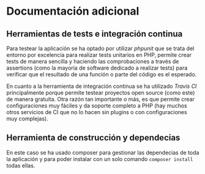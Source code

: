 # Documentación adicional

## Herramientas de tests e integración continua

Para testear la aplicación se ha optado por utilizar *phpunit* que se trata del entorno por excelencia para realizar tests unitarios en PHP, permite crear tests de manera sencilla y haciendo las comprobaciones a través de assertions (como la mayoria de software dedicado a realizar tests) para verificar que el resultado de una función o parte del código es el esperado.

En cuanto a la herramienta de integración continua se ha utilizado *Travis CI* principalmente porque permite testear proyectos open source (como este) de manera gratuita. Otra razón tan importante o más, es que permite crear configuraciones muy fáciles y da soporte completo a PHP (hay muchos otros servicios de CI que no lo hacen sin plugins o con configuraciones muy complejas).

## Herramienta de construcción y dependecias

En este caso se ha usado composer para gestionar las dependecias de toda la aplicación y para poder instalar con un solo comando `composer install` todas ellas.